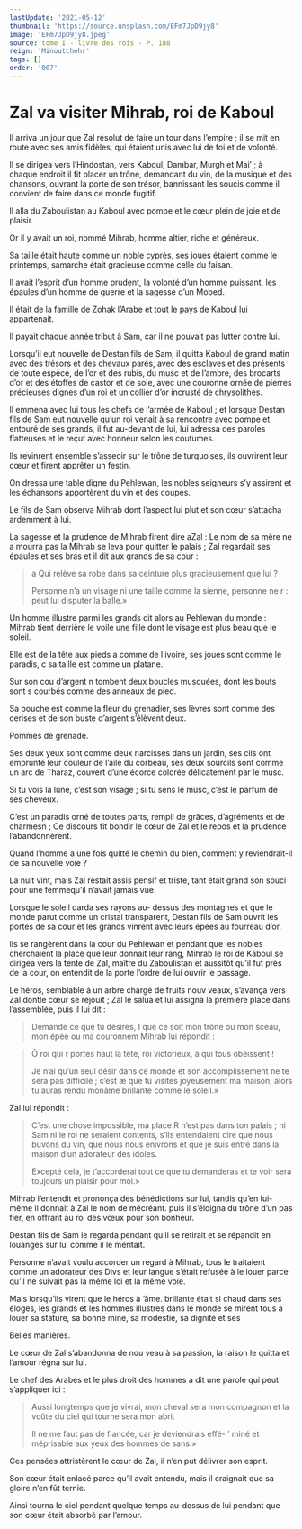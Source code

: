 ```yaml
---
lastUpdate: '2021-05-12'
thumbnail: 'https://source.unsplash.com/EFm7JpD9jy8'
image: 'EFm7JpD9jy8.jpeg'
source: tome I - livre des rois - P. 188
reign: 'Minoutchehr'
tags: []
order: '007'
---
```


# Zal va visiter Mihrab, roi de Kaboul

Il arriva un jour que Zal résolut de faire un tour dans l’empire ; il se mit en route avec ses amis fidèles, qui étaient unis avec lui de foi et de volonté.

Il se dirigea vers l’Hindostan, vers Kaboul, Dambar, Murgh et Mai’ ; à chaque endroit il fit placer un trône, demandant du vin, de la musique et des chansons, ouvrant la porte de son trésor, bannissant les soucis comme il convient de faire dans ce monde fugitif.

Il alla du Zaboulistan au Kaboul avec pompe et le cœur plein de joie et de plaisir.

Or il y avait un roi, nommé Mihrab, homme altier, riche et généreux.

Sa taille était haute comme un noble cyprès, ses joues étaient comme le printemps, samarche était gracieuse comme celle du faisan.

Il avait l’esprit d’un homme prudent, la volonté d’un homme puissant, les épaules d’un homme de guerre et la sagesse d’un Mobed.

Il était de la famille de Zohak l’Arabe et tout le pays de Kaboul lui appartenait.

Il payait chaque année tribut à Sam, car il ne pouvait pas lutter contre lui.

Lorsqu’il eut nouvelle de Destan fils de Sam, il quitta Kaboul de grand matin avec des trésors et des chevaux parés, avec des esclaves et des présents de toute espèce, de l’or et des rubis, du musc et de l’ambre, des brocarts d’or et des étoffes de castor et de soie, avec une couronne ornée de pierres précieuses dignes d’un roi et un collier d’or incrusté de chrysolithes.

Il emmena avec lui tous les chefs de l’armée de Kaboul ; et lorsque Destan fils de Sam eut nouvelle qu’un roi venait à sa rencontre avec pompe et entouré de ses grands, il fut au-devant de lui, lui adressa des paroles flatteuses et le reçut avec honneur selon les coutumes.

Ils revinrent ensemble s’asseoir sur le trône de turquoises, ils ouvrirent leur cœur et firent apprêter un festin.

On dressa une table digne du Pehlewan, les nobles seigneurs s’y assirent et les échansons apportèrent du vin et des coupes.

Le fils de Sam observa Mihrab dont l’aspect lui plut et son cœur s’attacha ardemment à lui.

La sagesse et la prudence de Mihrab firent dire aZal : Le nom de sa mère ne a mourra pas la Mihrab se leva pour quitter le palais ; Zal regardait ses épaules et ses bras et il dit aux grands de sa cour :

> a Qui relève sa robe dans sa ceinture plus gracieusement que lui ?
>
> Personne n’a un visage ni une taille comme la sienne, personne ne r : peut lui disputer la balle.»

Un homme illustre parmi les grands dit alors au Pehlewan du monde : Mihrab tient derrière le voile une fille dont le visage est plus beau que le soleil.

Elle est de la tête aux pieds a comme de l’ivoire, ses joues sont comme le paradis, c sa taille est comme un platane.

Sur son cou d’argent n tombent deux boucles musquées, dont les bouts sont s courbés comme des anneaux de pied.

Sa bouche est comme la fleur du grenadier, ses lèvres sont comme des cerises et de son buste d’argent s’élèvent deux.

Pommes de grenade.

Ses deux yeux sont comme deux narcisses dans un jardin, ses cils ont emprunté leur couleur de l’aile du corbeau, ses deux sourcils sont comme un arc de Tharaz, couvert d’une écorce colorée délicatement par le musc.

Si tu vois la lune, c’est son visage ; si tu sens le musc, c’est le parfum de ses cheveux.

C’est un paradis orné de toutes parts, rempli de grâces, d’agréments et de charmesn ; Ce discours fit bondir le cœur de Zal et le repos et la prudence l’abandonnèrent.

Quand l’homme a une fois quitté le chemin du bien, comment y reviendrait-il de sa nouvelle voie ?

La nuit vint, mais Zal restait assis pensif et triste, tant était grand son souci pour une femmequ’il n’avait jamais vue.

Lorsque le soleil darda ses rayons au-
dessus des montagnes et que le monde parut comme un cristal transparent, Destan fils de Sam ouvrit les portes de sa cour et les grands vinrent avec leurs épées au fourreau d’or.

Ils se rangèrent dans la cour du Pehlewan et pendant que les nobles cherchaient la place que leur donnait leur rang, Mihrab le roi de Kaboul se dirigea vers la tente de Zal, maître du Zaboulistan et aussitôt qu’il fut près de la cour, on entendit de la porte l’ordre de lui ouvrir le passage.

Le héros, semblable à un arbre chargé de fruits nouv veaux, s’avança vers Zal dontle cœur se réjouit ; Zal le salua et lui assigna la première place dans l’assemblée, puis il lui dit :

> Demande ce que tu désires, I que ce soit mon trône ou mon sceau, mon épée ou ma couronnem Mihrab lui répondit :

> Ô roi qui r portes haut la tête, roi victorieux, à qui tous obéissent !
>
> Je n’ai qu’un seul désir dans ce monde et son accomplissement ne te sera pas difficile ; c’est
æ que tu visites joyeusement ma maison, alors tu auras rendu monâme brillante comme le soleil.»

Zal lui répondit :

> C’est une chose impossible, ma place R n’est pas dans ton palais ; ni Sam ni le roi ne seraient contents, s’ils entendaient dire que nous buvons du vin, que nous nous enivrons et que je suis entré dans la maison d’un adorateur des idoles.
>
> Excepté cela, je t’accorderai tout ce que tu demanderas et te voir sera toujours un plaisir pour moi.»

Mihrab l’entendit et prononça des bénédictions sur lui, tandis qu’en lui-même il donnait à Zal le nom de mécréant. puis il s’éloigna du trône d’un pas fier, en offrant au roi des vœux pour son bonheur.

Destan fils de Sam le regarda pendant qu’il se retirait et se répandit en louanges sur lui comme il le méritait.

Personne n’avait voulu accorder un regard à Mihrab, tous le traitaient comme un adorateur des Divs et leur langue s’était refusée à le louer parce qu’il ne suivait pas la même loi et la même voie.

Mais lorsqu’ils virent que le héros à ’âme. brillante était si chaud dans ses éloges, les grands et les hommes illustres dans le monde se mirent tous à louer sa stature, sa bonne mine, sa modestie, sa dignité et ses

Belles manières.

Le cœur de Zal s’abandonna de nou veau à sa passion, la raison le quitta et l’amour régna sur lui.

Le chef des Arabes et le plus droit des hommes a dit une parole qui peut s’appliquer ici :

> Aussi longtemps que je vivrai, mon cheval sera mon compagnon et la voûte du ciel qui tourne sera mon abri.
>
> Il ne me faut pas de fiancée, car je deviendrais effé-
’ miné et méprisable aux yeux des hommes de sans.»

Ces pensées attristèrent le cœur de Zal, il n’en put délivrer son esprit.

Son cœur était enlacé parce qu’il avait entendu, mais il craignait que sa gloire n’en fût ternie.

Ainsi tourna le ciel pendant quelque temps au-dessus de lui pendant que son cœur était absorbé par l’amour.
